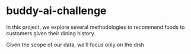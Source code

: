# buddy-ai-challenge

In this project, we explore several methodologies to recommend 
foods to customers given their dining history.

Given the scope of our data, we'll focus only on the dish